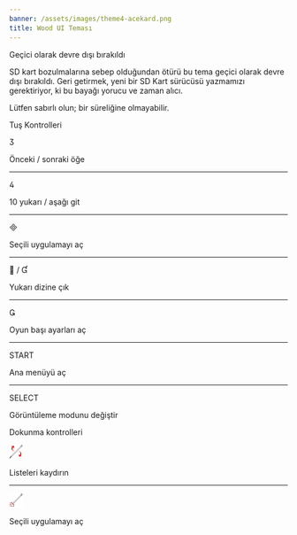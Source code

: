 ```yaml
---
banner: /assets/images/theme4-acekard.png
title: Wood UI Teması
---
```


<div id="temporarily-disabled" class="section-title">Geçici olarak devre dışı bırakıldı</div>
<div class="section-body">
    <p>
        SD kart bozulmalarına sebep olduğundan ötürü bu tema geçici olarak devre dışı bırakıldı. Geri getirmek, yeni bir SD Kart sürücüsü yazmamızı gerektiriyor, ki bu bayağı yorucu ve zaman alıcı.
    </p>
    <p>
        Lütfen sabırlı olun; bir süreliğine olmayabilir.
    </p>
</div>

<div id="button-controls" class="section-title">Tuş Kontrolleri</div>
<div class="section-body">
    <div class="button-action-group">
        <p class="button-action button">&#xE07D;</p>
        <p class="button-action-text">Önceki / sonraki öğe</p>
    </div>
    <hr>
    <div class="button-action-group">
        <p class="button-action button">&#xE07E;</p>
        <p class="button-action-text">10 yukarı / aşağı git</p>
    </div>
    <hr>
    <div class="button-action-group">
        <p class="button-action button">&#xE000;</p>
        <p class="button-action-text">Seçili uygulamayı aç</p>
    </div>
    <hr>
    <div class="button-action-group">
        <p class="button-action button">&#xE001; / &#xE004;</p>
        <p class="button-action-text">Yukarı dizine çık</p>
    </div>
    <hr>
    <div class="button-action-group">
        <p class="button-action button">&#xE003;</p>
        <p class="button-action-text">Oyun başı ayarları aç</p>
    </div>
    <hr>
    <div class="button-action-group">
        <p class="button-action">START</p>
        <p class="button-action-text">Ana menüyü aç</p>
    </div>
    <hr>
    <div class="button-action-group">
        <p class="button-action">SELECT</p>
        <p class="button-action-text">Görüntüleme modunu değiştir</p>
    </div>
</div>

<div id="touch-controls" class="section-title">Dokunma kontrolleri</div>
<div class="section-body">
    <div class="button-action-group">
        <p class="button-action"><img src="/assets/images/up-down.png"></p>
        <p class="button-action-text">Listeleri kaydırın</p>
    </div>
    <hr>
    <div class="button-action-group">
        <p class="button-action"><img src="/assets/images/tap.png"></p>
        <p class="button-action-text">Seçili uygulamayı aç</p>
    </div>
</div>
